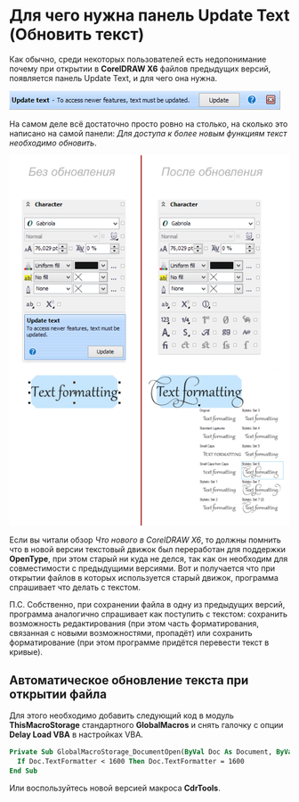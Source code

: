 # Для чего нужна панель Update Text (Обновить текст)

Как обычно, среди некоторых пользователей есть недопонимание почему при открытии в **CorelDRAW X6** файлов предыдущих версий, появляется панель Update Text, и для чего она нужна.

![Для чего нужна панель Update Text (Обновить текст)](./dfb7ea17-f4c4-425a-b67b-593a0de6b5ca.png)

На самом деле всё достаточно просто ровно на столько, на сколько это написано на самой панели: _Для доступа к более новым функциям текст необходимо обновить_.

![Для чего нужна панель Update Text (Обновить текст)](./bc18d9b1-0809-4482-b99a-f3f31e28b5d6.png)

Если вы читали обзор _Что нового в CorelDRAW X6_, то должны помнить что в новой версии текстовый движок был переработан для поддержки **OpenType**, при этом старый ни куда не делся, так как он необходим для совместимости с предыдущими версиями. Вот и получается что при открытии файлов в которых используется старый движок, программа спрашивает что делать с текстом.

П.С. Собственно, при сохранении файла в одну из предыдущих версий, программа аналогично спрашивает как поступить с текстом: сохранить возможность редактирования (при этом часть форматирования, связанная с новыми возможностями, пропадёт) или сохранить форматирование (при этом программе придётся перевести текст в кривые).

## Автоматическое обновление текста при открытии файла

Для этого необходимо добавить следующий код в модуль **ThisMacroStorage** стандартного **GlobalMacros** и снять галочку с опции **Delay Load VBA** в настройках VBA.

```vb
Private Sub GlobalMacroStorage_DocumentOpen(ByVal Doc As Document, ByVal FileName As String)
  If Doc.TextFormatter < 1600 Then Doc.TextFormatter = 1600
End Sub
```

Или воспользуйтесь новой версией макроса **CdrTools**.
